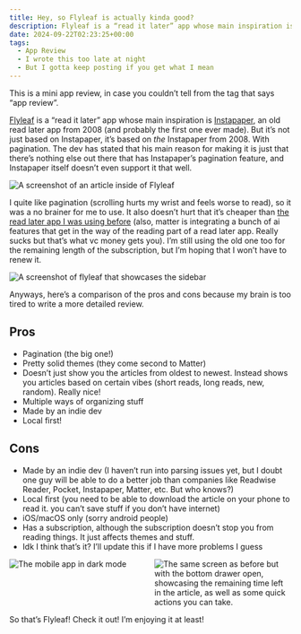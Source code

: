 ```yaml
---
title: Hey, so Flyleaf is actually kinda good?
description: Flyleaf is a “read it later” app whose main inspiration is Instapaper, an old read later app from 2008 (and probably the first one ever made). But it’s not just based on Instapaper, it’s based on *the* Instapaper from 2008. With pagination. The dev has stated that his main reason for making it is just that there’s nothing else out there that has Instapaper’s pagination feature, and Instapaper itself doesn’t even support it that well.
date: 2024-09-22T02:23:25+00:00
tags:
  - App Review
  - I wrote this too late at night
  - But I gotta keep posting if you get what I mean
---
```


This is a mini app review, in case you couldn’t tell from the tag that says “app review”.

[Flyleaf](https://moehrenzahn.de/project/flyleaf/) is a “read it later” app whose main inspiration is [Instapaper](https://marco.org/2008/01/28/instapaper), an old read later app from 2008 (and probably the first one ever made). But it’s not just based on Instapaper, it’s based on *the* Instapaper from 2008. With pagination. The dev has stated that his main reason for making it is just that there’s nothing else out there that has Instapaper’s pagination feature, and Instapaper itself doesn’t even support it that well.

![A screenshot of an article inside of Flyleaf](https://ewie-online.b-cdn.net/SCR-20240921-stgi.png)

I quite like pagination (scrolling hurts my wrist and feels worse to read), so it was a no brainer for me to use. It also doesn’t hurt that it’s cheaper than [the read later app I was using before](https://hq.getmatter.com) (also, matter is integrating a bunch of ai features that get in the way of the reading part of a read later app. Really sucks but that’s what vc money gets you). I’m still using the old one too for the remaining length of the subscription, but I’m hoping that I won’t have to renew it.

![A screenshot of flyleaf that showcases the sidebar](https://ewie-online.b-cdn.net/SCR-20240921-tbaf.png)

Anyways, here’s a comparison of the pros and cons because my brain is too tired to write a more detailed review.

## Pros
- Pagination (the big one!)
- Pretty solid themes (they come second to Matter)
- Doesn’t just show you the articles from oldest to newest. Instead shows you articles based on certain vibes (short reads, long reads, new, random). Really nice!
- Multiple ways of organizing stuff
- Made by an indie dev
- Local first!

## Cons
- Made by an indie dev (I haven’t run into parsing issues yet, but I doubt one guy will be able to do a better job than companies like Readwise Reader, Pocket, Instapaper, Matter, etc. But who knows?)
- Local first (you need to be able to download the article on your phone to read it. you can’t save stuff if you don’t have internet)
- iOS/macOS only (sorry android people)
- Has a subscription, although the subscription doesn’t stop you from reading things. It just affects themes and stuff.
- Idk I think that’s it? I’ll update this if I have more problems I guess

<div style="display:grid;grid-template-columns:1fr 1fr;gap:1em;">
<img alt="The mobile app in dark mode" src="https://ewie-online.b-cdn.net/IMG_0030.png">
<img alt="The same screen as before but with the bottom drawer open, showcasing the remaining time left in the article, as well as some quick actions you can take." src="https://ewie-online.b-cdn.net/IMG_0031.png">
</div>

So that’s Flyleaf! Check it out! I’m enjoying it at least!
